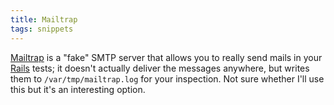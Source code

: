 ```yaml
---
title: Mailtrap
tags: snippets
---
```


[Mailtrap](http://matt.blogs.it/entries/00002655.html) is a "fake" SMTP server that allows you to really send mails in your [Rails](http://wincent.com/wiki/Rails) tests; it doesn't actually deliver the messages anywhere, but writes them to `/var/tmp/mailtrap.log` for your inspection. Not sure whether I'll use this but it's an interesting option.
